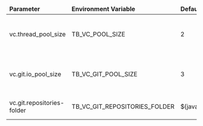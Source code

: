 <table>
    <thead>
      <tr>
          <td style="width: 25%"><b>Parameter</b></td><td style="width: 30%"><b>Environment Variable</b></td><td style="width: 15%"><b>Default Value</b></td><td style="width: 30%"><b>Description</b></td>
      </tr>
    </thead>
    <tbody>
    <tr>
        <td>vc.thread_pool_size</td>
        <td>TB_VC_POOL_SIZE</td>
        <td>2</td>
        <td>Size of the thread pool for processing the synchronization tasks</td>
    </tr>
    <tr>
        <td>vc.git.io_pool_size</td>
        <td>TB_VC_GIT_POOL_SIZE</td>
        <td>3</td>
        <td>Size of the thread pool for processing IO operations related to Git</td>
    </tr>
    <tr>
        <td>vc.git.repositories-folder</td>
        <td>TB_VC_GIT_REPOSITORIES_FOLDER</td>
        <td>${java.io.tmpdir}/repositories</td>
        <td>Folder for storing the GIT repositories</td>
    </tr>
    </tbody>
</table>